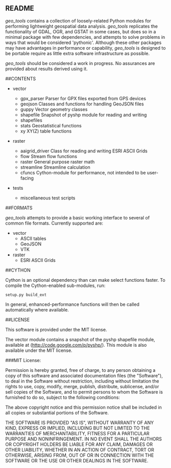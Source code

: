 README
------

*geo_tools* contains a collection of loosely-related Python modules for
performing lightweight geospatial data analysis. *geo_tools* replicates the
functionality of GDAL, OGR, and GSTAT in some cases, but does so in a minimal
package with few dependencies, and attempts to solve problems in ways that
would be considered 'pythonic'. Although these other packages may have
advantages in performance or capability, *geo_tools* is designed to be portable
require as little extra software infrastructure as possible.

*geo_tools* should be considered a work in progress. No assurances are provided
about results derived using it.

##CONTENTS

- vector
    - gpx_parser      Parser for GPX files exported from GPS devices
    - geojson         Classes and functions for handling GeoJSON files
    - guppy           Vector geometry classes
    - shapefile       Snapshot of pyshp module for reading and writing
    - shapefiles
    - stats           Geostatistical functions
    - xy              XY(Z) table functions

- raster
    - aaigrid_driver  Class for reading and writing ESRI ASCII Grids
    - flow            Stream flow functions
    - raster          General purpose raster math
    - streamline      Streamline calculation
    - cfuncs          Cython-module for performance, not intended to be user-facing

- tests
    - miscellaneous test scripts


##FORMATS

*geo_tools* attempts to provide a basic working interface to several of common
file formats. Currently supported are:

- vector
    - ASCII tables
    - GeoJSON
    - VTK
- raster
    - ESRI ASCII Grids


##CYTHON

Cython is an optional dependency than can make select functions faster. To
compile the Cython-enabled sub-modules, run:

    setup.py build_ext

In general, enhanced-performance functions will then be called automatically
where available.



##LICENSE

This software is provided under the MIT license.

The vector module contains a snapshot of the pyshp shapefile module, available
at (http://code.google.com/p/pyshp/). This module is also available under the
MIT license.

###MIT License:

Permission is hereby granted, free of charge, to any person obtaining a copy of
this software and associated documentation files (the "Software"), to deal in
the Software without restriction, including without limitation the rights to
use, copy, modify, merge, publish, distribute, sublicense, and/or sell copies
of the Software, and to permit persons to whom the Software is furnished to do
so, subject to the following conditions:

The above copyright notice and this permission notice shall be included in all
copies or substantial portions of the Software.

THE SOFTWARE IS PROVIDED "AS IS", WITHOUT WARRANTY OF ANY KIND, EXPRESS OR
IMPLIED, INCLUDING BUT NOT LIMITED TO THE WARRANTIES OF MERCHANTABILITY,
FITNESS FOR A PARTICULAR PURPOSE AND NONINFRINGEMENT. IN NO EVENT SHALL THE
AUTHORS OR COPYRIGHT HOLDERS BE LIABLE FOR ANY CLAIM, DAMAGES OR OTHER
LIABILITY, WHETHER IN AN ACTION OF CONTRACT, TORT OR OTHERWISE, ARISING FROM,
OUT OF OR IN CONNECTION WITH THE SOFTWARE OR THE USE OR OTHER DEALINGS IN THE
SOFTWARE.


